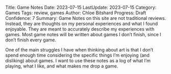 Title: Game Notes
Date: 2023-07-15
LastUpdate: 2023-07-15
Category: Games
Tags: review, games
Author: Chloe Bitshard
Progress: Draft
Confidence: 7
Summary: Game Notes on this site are not traditional reviews.  Instead, they are thoughts on my personal experiences and what I found enjoyable.  They are meant to accurately describe my experiences with games.  Most game notes will be written about games I don’t finish, since I don’t finish every game.

One of the main struggles I have when thinking about art is that I don’t spend enough time considering the specific things I’m enjoying (and disliking) about games.  I want to use these notes as a log of what I’m playing, what I like, and what makes me drop a game.

